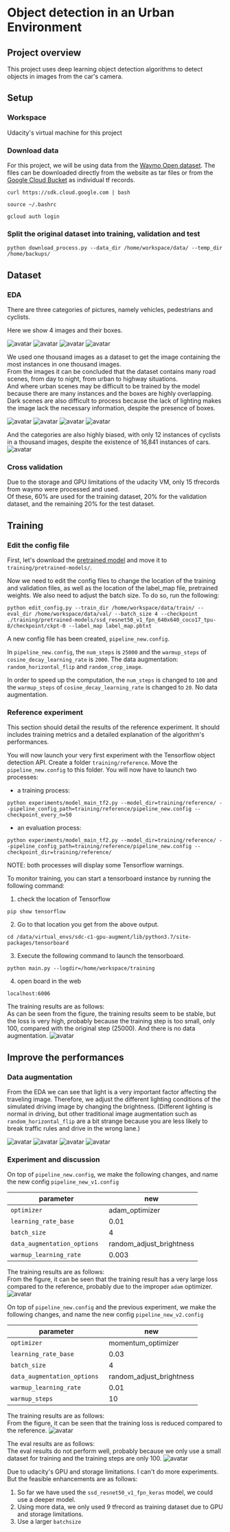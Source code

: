 # Object detection in an Urban Environment

## Project overview
This project uses deep learning object detection algorithms to detect objects in images from the car's camera.

## Setup
### Workspace
Udacity's virtual machine for this project

### Download data
For this project, we will be using data from the [Waymo Open dataset](https://waymo.com/open/). The files can be downloaded directly from the website as tar files or from the [Google Cloud Bucket](https://console.cloud.google.com/storage/browser/waymo_open_dataset_v_1_2_0_individual_files/) as individual tf records.
 
 
```
curl https://sdk.cloud.google.com | bash

source ~/.bashrc

gcloud auth login
```
### Split the original dataset into training, validation and test

```
python download_process.py --data_dir /home/workspace/data/ --temp_dir /home/backups/
```

## Dataset
### EDA
There are three categories of pictures, namely vehicles, pedestrians and cyclists.  

Here we show 4 images and their boxes. 

![avatar](images/1.PNG) 
![avatar](images/2.PNG) 
![avatar](images/5.PNG) 
![avatar](images/6.PNG)

We used one thousand images as a dataset to get the image containing the most instances in one thousand images.  
From the images it can be concluded that the dataset contains many road scenes, from day to night, from urban to highway situations.    
And where urban scenes may be difficult to be trained by the model because there are many instances and the boxes are highly overlapping.      
Dark scenes are also difficult to process because the lack of lighting makes the image lack the necessary information, despite the presence of boxes.

![avatar](images/11.PNG) 
![avatar](images/12.PNG) 
![avatar](images/13.PNG) 
![avatar](images/14.PNG)

And the categories are also highly biased, with only 12 instances of cyclists in a thousand images, despite the existence of 16,841 instances of cars.
![avatar](images/15.PNG) 


### Cross validation
Due to the storage and GPU limitations of the udacity VM, only 15 tfrecords from waymo were processed and used.    
Of these, 60% are used for the training dataset, 20% for the validation dataset, and the remaining 20% for the test dataset.

## Training

### Edit the config file

First, let's download the [pretrained model](http://download.tensorflow.org/models/object_detection/tf2/20200711/ssd_resnet50_v1_fpn_640x640_coco17_tpu-8.tar.gz) and move it to `training/pretrained-models/`. 

Now we need to edit the config files to change the location of the training and validation files, as well as the location of the label_map file, pretrained weights. We also need to adjust the batch size. To do so, run the following:
```
python edit_config.py --train_dir /home/workspace/data/train/ --eval_dir /home/workspace/data/val/ --batch_size 4 --checkpoint ./training/pretrained-models/ssd_resnet50_v1_fpn_640x640_coco17_tpu-8/checkpoint/ckpt-0 --label_map label_map.pbtxt
```
A new config file has been created, `pipeline_new.config`.

In `pipeline_new.config`, the `num_steps` is `25000` and the `warmup_steps` of `cosine_decay_learning_rate` is `2000`. The data augmentation: `random_horizontal_flip` and `random_crop_image`.   

In order to speed up the computation, the `num_steps` is changed to `100` and the `warmup_steps` of `cosine_decay_learning_rate` is changed to `20`. No data augmentation.

### Reference experiment
This section should detail the results of the reference experiment. It should includes training metrics and a detailed explanation of the algorithm's performances.

You will now launch your very first experiment with the Tensorflow object detection API. Create a folder `training/reference`. Move the `pipeline_new.config` to this folder. You will now have to launch two processes: 
* a training process:
```
python experiments/model_main_tf2.py --model_dir=training/reference/ --pipeline_config_path=training/reference/pipeline_new.config --checkpoint_every_n=50
```
* an evaluation process:
```
python experiments/model_main_tf2.py --model_dir=training/reference/ --pipeline_config_path=training/reference/pipeline_new.config --checkpoint_dir=training/reference/
```

NOTE: both processes will display some Tensorflow warnings.

To monitor training, you can start a tensorboard instance by running the following command:

1. check the location of Tensorflow
```
pip show tensorflow
```

2. Go to that location you get from the above output.
```
cd /data/virtual_envs/sdc-c1-gpu-augment/lib/python3.7/site-packages/tensorboard
```
3. Execute the following command to launch the tensorboard.
```
python main.py --logdir=/home/workspace/training
```
4. open board in the web
```
localhost:6006
```

The training results are as follows:   
As can be seen from the figure, the training results seem to be stable, but the loss is very high, probably because the training step is too small, only 100, compared with the original step (25000). And there is no data augmentation.
![avatar](images/31.PNG)

## Improve the performances
### Data augmentation
From the EDA we can see that light is a very important factor affecting the traveling image. Therefore, we adjust the different lighting conditions of the simulated driving image by changing the brightness. (Different lighting is normal in driving, but other traditional image augmentation such as ``random_horizontal_flip`` are a bit strange because you are less likely to break traffic rules and drive in the wrong lane.)

![avatar](images/21.PNG) 
![avatar](images/22.PNG) 
![avatar](images/23.PNG) 
![avatar](images/24.PNG)

### Experiment and discussion
On top of `pipeline_new.config`, we make the following changes, and name the new config `pipeline_new_v1.config`   

| parameter | new |
| ------ | ------ |
| `optimizer ` | adam_optimizer |
| `learning_rate_base` |  0.01 |
| ``batch_size`` | 4 |
| ``data_augmentation_options `` | random_adjust_brightness  |
| ``warmup_learning_rate`` |  0.003  |

The training results are as follows:   
From the figure, it can be seen that the training result has a very large loss compared to the reference, probably due to the improper ``adam`` optimizer.
![avatar](images/v1.PNG)

On top of `pipeline_new.config` and the previous experiment, we make the following changes, and name the new config `pipeline_new_v2.config`   


| parameter | new |
| ------ | ------ |
| `optimizer ` | momentum_optimizer |
| `learning_rate_base` |  0.03 |
| ``batch_size`` | 4 |
| ``data_augmentation_options `` | random_adjust_brightness  |
| ``warmup_learning_rate`` |  0.01 |
| ``warmup_steps`` |  10  |


The training results are as follows:   
From the figure, it can be seen that the training loss is reduced compared to the reference.
![avatar](images/v2.PNG)

The eval results are as follows:    
The eval results do not perform well, probably because we only use a small dataset for training and the training steps are only 100.
![avatar](images/v2_val.PNG)

Due to udacity's GPU and storage limitations. I can't do more experiments. But the feasible enhancements are as follows:
1. So far we have used the `ssd_resnet50_v1_fpn_keras` model, we could use a deeper model.
2.  Using more data, we only used 9 tfrecord as training dataset due to GPU and storage limitations.
3.  Use a larger ``batchsize``